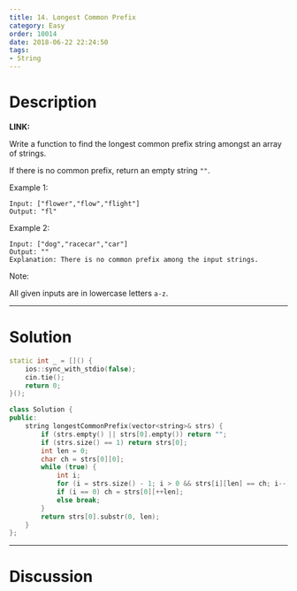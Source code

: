 ```yaml
---
title: 14. Longest Common Prefix
category: Easy
order: 10014
date: 2018-06-22 22:24:50
tags:
- String
---
```


<!-- 记得完善 tags 和 category 字段 -->

# Description

**LINK:** 

Write a function to find the longest common prefix string amongst an array of strings.

If there is no common prefix, return an empty string `""`.

Example 1:
```
Input: ["flower","flow","flight"]
Output: "fl"
```
Example 2:
```
Input: ["dog","racecar","car"]
Output: ""
Explanation: There is no common prefix among the input strings.
```
Note:

All given inputs are in lowercase letters `a-z`.


----------
# Solution
```c++
static int _ = []() {
    ios::sync_with_stdio(false);
    cin.tie();
    return 0;
}();

class Solution {
public:
    string longestCommonPrefix(vector<string>& strs) {
        if (strs.empty() || strs[0].empty()) return "";
        if (strs.size() == 1) return strs[0];
        int len = 0;
        char ch = strs[0][0];
        while (true) {
            int i;
            for (i = strs.size() - 1; i > 0 && strs[i][len] == ch; i--);
            if (i == 0) ch = strs[0][++len];
            else break;
        }
        return strs[0].substr(0, len);
    }
};
```
----------
# Discussion
